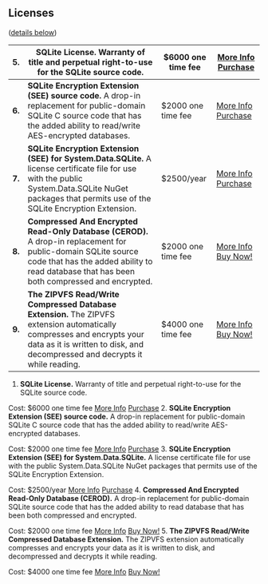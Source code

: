 ## Licenses
([details below](#ext))





| **5\.** | **SQLite License.**   Warranty of title and perpetual right\-to\-use for the SQLite source code. | $6000 one time fee | [More Info](https://sqlite.org/copyright.html) [Purchase](https://sqlite.org/purchase/license) |
| --- | --- | --- | --- |
| **6\.** | **SQLite Encryption Extension (SEE) source code.**   A drop\-in replacement for public\-domain SQLite C source code that has  the added ability to read/write AES\-encrypted databases. | $2000 one time fee | [More Info](https://sqlite.org/see/doc/release/www/readme.wiki) [Purchase](https://sqlite.org/purchase/see) |
| **7\.** | **SQLite Encryption Extension (SEE) for System.Data.SQLite.**   A license certificate file for use with the public System.Data.SQLite  NuGet packages that permits use of the SQLite Encryption Extension. | $2500/year | [More Info](https://sqlite.org/see/doc/release/www/sds-nuget.wiki) [Purchase](https://sqlite.org/purchase/sds) |
| **8\.** | **Compressed And Encrypted Read\-Only Database (CEROD).**   A drop\-in replacement for public\-domain SQLite source code  that has the added ability to read database that has been both  compressed and encrypted. | $2000 one time fee | [More Info](https://sqlite.org/cerod/doc/release/www/readme.wiki) [Buy Now!](https://sqlite.org/purchase/cerod) |
| **9\.** | **The ZIPVFS Read/Write Compressed Database Extension.**   The ZIPVFS extension automatically compresses and encrypts  your data as it is written to disk, and decompressed and decrypts  it while reading. | $4000 one time fee | [More Info](https://sqlite.org/zipvfs/doc/release/www/readme.wiki) [Buy Now!](https://sqlite.org/purchase/zipvfs) |



1. **SQLite License.** 
 Warranty of title and perpetual right\-to\-use for the SQLite source code.

Cost: $6000 one time fee
[More Info](https://sqlite.org/copyright.html)
[Purchase](https://sqlite.org/purchase/license)
2. **SQLite Encryption Extension (SEE) source code.** 
 A drop\-in replacement for public\-domain SQLite C source code that has
 the added ability to read/write AES\-encrypted databases.

Cost: $2000 one time fee
[More Info](https://sqlite.org/see/doc/release/www/readme.wiki)
[Purchase](https://sqlite.org/purchase/see)
3. **SQLite Encryption Extension (SEE) for System.Data.SQLite.** 
 A license certificate file for use with the public System.Data.SQLite
 NuGet packages that permits use of the SQLite Encryption Extension. 

Cost: $2500/year
[More Info](https://sqlite.org/see/doc/release/www/sds-nuget.wiki)
[Purchase](https://sqlite.org/purchase/sds)
4. **Compressed And Encrypted Read\-Only Database (CEROD).** 
 A drop\-in replacement for public\-domain SQLite source code
 that has the added ability to read database that has been both
 compressed and encrypted.

Cost: $2000 one time fee
[More Info](https://sqlite.org/cerod/doc/release/www/readme.wiki)
[Buy Now!](https://sqlite.org/purchase/cerod)
5. **The ZIPVFS Read/Write Compressed Database Extension.** 
 The ZIPVFS extension automatically compresses and encrypts
 your data as it is written to disk, and decompressed and decrypts
 it while reading.

Cost: $4000 one time fee
[More Info](https://sqlite.org/zipvfs/doc/release/www/readme.wiki)
[Buy Now!](https://sqlite.org/purchase/zipvfs)

